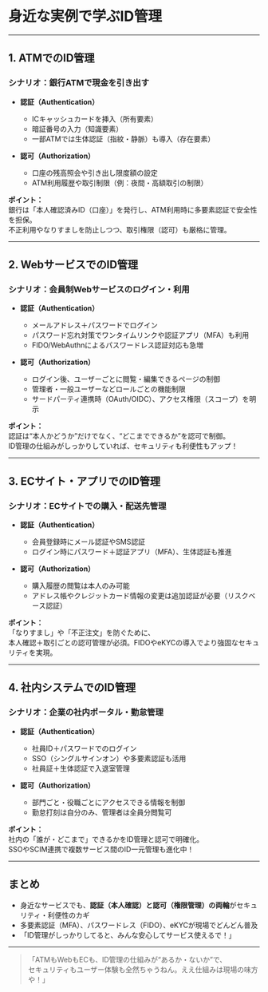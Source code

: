 # 身近な実例で学ぶID管理

---

## 1. ATMでのID管理

### シナリオ：銀行ATMで現金を引き出す

- **認証（Authentication）**
  - ICキャッシュカードを挿入（所有要素）
  - 暗証番号の入力（知識要素）
  - 一部ATMでは生体認証（指紋・静脈）も導入（存在要素）

- **認可（Authorization）**
  - 口座の残高照会や引き出し限度額の設定
  - ATM利用履歴や取引制限（例：夜間・高額取引の制限）

**ポイント：**  
銀行は「本人確認済みID（口座）」を発行し、ATM利用時に多要素認証で安全性を担保。  
不正利用やなりすましを防止しつつ、取引権限（認可）も厳格に管理。

---

## 2. WebサービスでのID管理

### シナリオ：会員制Webサービスのログイン・利用

- **認証（Authentication）**
  - メールアドレス＋パスワードでログイン
  - パスワード忘れ対策でワンタイムリンクや認証アプリ（MFA）も利用
  - FIDO/WebAuthnによるパスワードレス認証対応も急増

- **認可（Authorization）**
  - ログイン後、ユーザーごとに閲覧・編集できるページの制御
  - 管理者・一般ユーザーなどロールごとの機能制限
  - サードパーティ連携時（OAuth/OIDC）、アクセス権限（スコープ）を明示

**ポイント：**  
認証は“本人かどうか”だけでなく、“どこまでできるか”を認可で制御。  
ID管理の仕組みがしっかりしていれば、セキュリティも利便性もアップ！

---

## 3. ECサイト・アプリでのID管理

### シナリオ：ECサイトでの購入・配送先管理

- **認証（Authentication）**
  - 会員登録時にメール認証やSMS認証
  - ログイン時にパスワード＋認証アプリ（MFA）、生体認証も推進

- **認可（Authorization）**
  - 購入履歴の閲覧は本人のみ可能
  - アドレス帳やクレジットカード情報の変更は追加認証が必要（リスクベース認証）

**ポイント：**  
「なりすまし」や「不正注文」を防ぐために、  
本人確認＋取引ごとの認可管理が必須。FIDOやeKYCの導入でより強固なセキュリティを実現。

---

## 4. 社内システムでのID管理

### シナリオ：企業の社内ポータル・勤怠管理

- **認証（Authentication）**
  - 社員ID＋パスワードでのログイン
  - SSO（シングルサインオン）や多要素認証も活用
  - 社員証＋生体認証で入退室管理

- **認可（Authorization）**
  - 部門ごと・役職ごとにアクセスできる情報を制御
  - 勤怠打刻は自分のみ、管理者は全員分閲覧可

**ポイント：**  
社内の「誰が・どこまで」できるかをID管理と認可で明確化。  
SSOやSCIM連携で複数サービス間のID一元管理も進化中！

---

## まとめ

- 身近なサービスでも、**認証（本人確認）と認可（権限管理）の両輪**がセキュリティ・利便性のカギ
- 多要素認証（MFA）、パスワードレス（FIDO）、eKYCが現場でどんどん普及
- 「ID管理がしっかりしてると、みんな安心してサービス使えるで！」

---

> 「ATMもWebもECも、ID管理の仕組みが“あるか・ないか”で、  
>  セキュリティもユーザー体験も全然ちゃうねん。ええ仕組みは現場の味方や！」
